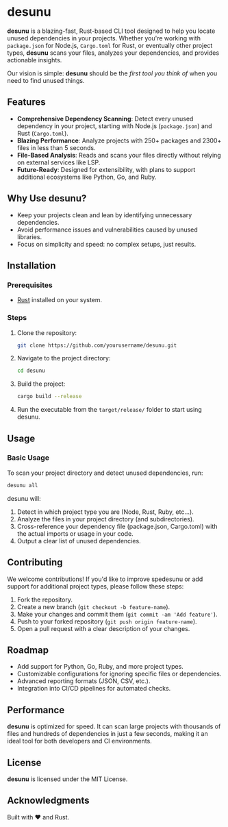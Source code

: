 # desunu

**desunu** is a blazing-fast, Rust-based CLI tool designed to help you locate unused dependencies in your projects. Whether you're working with `package.json` for Node.js, `Cargo.toml` for Rust, or eventually other project types, **desunu** scans your files, analyzes your dependencies, and provides actionable insights. 

Our vision is simple: **desunu** should be the *first tool you think of* when you need to find unused things.

## Features

- **Comprehensive Dependency Scanning**: Detect every unused dependency in your project, starting with Node.js (`package.json`) and Rust (`Cargo.toml`).
- **Blazing Performance**: Analyze projects with 250+ packages and 2300+ files in less than 5 seconds.
- **File-Based Analysis**: Reads and scans your files directly without relying on external services like LSP.
- **Future-Ready**: Designed for extensibility, with plans to support additional ecosystems like Python, Go, and Ruby.

## Why Use desunu?

- Keep your projects clean and lean by identifying unnecessary dependencies.
- Avoid performance issues and vulnerabilities caused by unused libraries.
- Focus on simplicity and speed: no complex setups, just results.

## Installation

### Prerequisites
- [Rust](https://www.rust-lang.org/) installed on your system.

### Steps
1. Clone the repository:
    ```bash
    git clone https://github.com/yourusername/desunu.git
    ```

2. Navigate to the project directory:
    ```bash
    cd desunu
    ```

3. Build the project:
    ```bash
    cargo build --release
    ```

4. Run the executable from the `target/release/` folder to start using desunu.

## Usage

### Basic Usage

To scan your project directory and detect unused dependencies, run:

```bash
desunu all
```

desunu will:

1. Detect in which project type you are (Node, Rust, Ruby, etc...).
2. Analyze the files in your project directory (and subdirectories).
3. Cross-reference your dependency file (package.json, Cargo.toml) with the actual imports or usage in your code.
4. Output a clear list of unused dependencies.

## Contributing

We welcome contributions! If you'd like to improve spedesunu or add support for additional project types, please follow these steps:

1. Fork the repository.
2. Create a new branch (`git checkout -b feature-name`).
3. Make your changes and commit them (`git commit -am 'Add feature'`).
4. Push to your forked repository (`git push origin feature-name`).
5. Open a pull request with a clear description of your changes.

## Roadmap

- Add support for Python, Go, Ruby, and more project types.
- Customizable configurations for ignoring specific files or dependencies.
- Advanced reporting formats (JSON, CSV, etc.).
- Integration into CI/CD pipelines for automated checks.

## Performance

**desunu** is optimized for speed. It can scan large projects with thousands of files and hundreds of dependencies in just a few seconds, making it an ideal tool for both developers and CI environments.

## License

**desunu** is licensed under the MIT License.

## Acknowledgments

Built with ❤️ and Rust.

